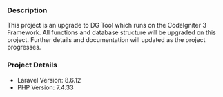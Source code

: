 <h3><strong>Description</strong></h3>
<p>This project is an upgrade to DG Tool which runs on the CodeIgniter 3 Framework. All functions and database structure will be upgraded on this project. Further details and documentation will updated as the project progresses.</p>
<h3><strong>Project Details</strong></h3>
<ul>
    <li>Laravel Version: 8.6.12</li>
    <li>PHP Version: 7.4.33</li>
</ul>